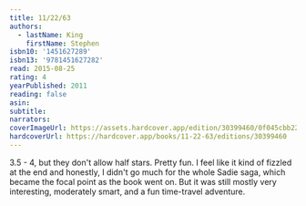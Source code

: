```yaml
---
title: 11/22/63
authors:
  - lastName: King
    firstName: Stephen
isbn10: '1451627289'
isbn13: '9781451627282'
read: 2015-08-25
rating: 4
yearPublished: 2011
reading: false
asin:
subtitle:
narrators:
coverImageUrl: https://assets.hardcover.app/edition/30399460/0f045cbb2203142d09a42528b616fea52fa35167.jpeg
hardcoverUrl: https://hardcover.app/books/11-22-63/editions/30399460
---
```


3.5 - 4, but they don't allow half stars. Pretty fun. I feel like it kind of fizzled at the end and honestly, I didn't go much for the whole Sadie saga, which became the focal point as the book went on. But it was still mostly very interesting, moderately smart, and a fun time-travel adventure.
